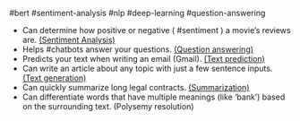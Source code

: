 #bert #sentiment-analysis #nlp #deep-learning #question-answering

- Can determine how positive or negative ( #sentiment ) a movie’s reviews are. [(Sentiment Analysis)](https://huggingface.co/blog/sentiment-analysis-python)
- Helps #chatbots answer your questions. [(Question answering)](https://huggingface.co/tasks/question-answering)
- Predicts your text when writing an email (Gmail). [(Text prediction)](https://huggingface.co/tasks/fill-mask)
- Can write an article about any topic with just a few sentence inputs. [(Text generation)](https://huggingface.co/tasks/text-generation)
- Can quickly summarize long legal contracts. [(Summarization)](https://huggingface.co/tasks/summarization)
- Can differentiate words that have multiple meanings (like ‘bank’) based on the surrounding text. (Polysemy resolution)